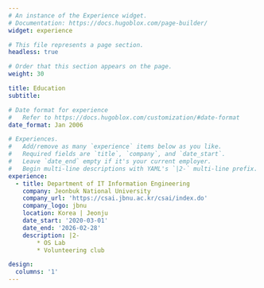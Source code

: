 ```yaml
---
# An instance of the Experience widget.
# Documentation: https://docs.hugoblox.com/page-builder/
widget: experience

# This file represents a page section.
headless: true

# Order that this section appears on the page.
weight: 30

title: Education
subtitle:

# Date format for experience
#   Refer to https://docs.hugoblox.com/customization/#date-format
date_format: Jan 2006

# Experiences.
#   Add/remove as many `experience` items below as you like.
#   Required fields are `title`, `company`, and `date_start`.
#   Leave `date_end` empty if it's your current employer.
#   Begin multi-line descriptions with YAML's `|2-` multi-line prefix.
experience:
  - title: Department of IT Information Engineering
    company: Jeonbuk National University
    company_url: 'https://csai.jbnu.ac.kr/csai/index.do'
    company_logo: jbnu
    location: Korea | Jeonju
    date_start: '2020-03-01'
    date_end: '2026-02-28'
    description: |2-
        * OS Lab
        * Volunteering club

design:
  columns: '1'
---
```

